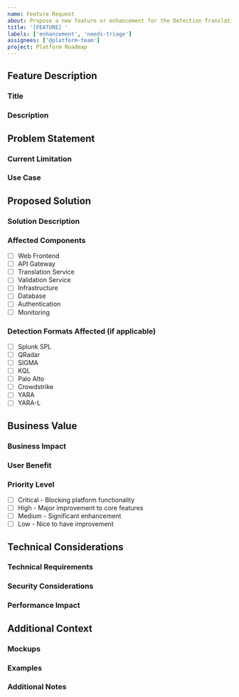 ```yaml
---
name: Feature Request
about: Propose a new feature or enhancement for the Detection Translation Platform
title: '[FEATURE] '
labels: ['enhancement', 'needs-triage']
assignees: ['@platform-team']
project: Platform Roadmap
---
```


<!-- 
Thank you for suggesting a feature for the AI-Driven Detection Translation Platform.
Please fill out this template as completely as possible to help us evaluate and prioritize your request.
-->

## Feature Description
<!-- Provide a clear and concise description of the feature you're proposing -->
### Title
<!-- Must start with [FEATURE] prefix -->

### Description
<!-- Provide a detailed description of the proposed feature (minimum 100 characters) -->

## Problem Statement
### Current Limitation
<!-- Describe the current limitation or problem this feature addresses -->

### Use Case
<!-- Provide specific use cases or scenarios that demonstrate the need for this feature -->

## Proposed Solution
### Solution Description
<!-- Provide a detailed description of how you envision this feature working -->

### Affected Components
<!-- Select all components that would be affected by this feature -->
- [ ] Web Frontend
- [ ] API Gateway
- [ ] Translation Service
- [ ] Validation Service
- [ ] Infrastructure
- [ ] Database
- [ ] Authentication
- [ ] Monitoring

### Detection Formats Affected (if applicable)
<!-- Select all detection formats that would be affected by this feature -->
- [ ] Splunk SPL
- [ ] QRadar
- [ ] SIGMA
- [ ] KQL
- [ ] Palo Alto
- [ ] Crowdstrike
- [ ] YARA
- [ ] YARA-L

## Business Value
### Business Impact
<!-- Describe the business value and impact, including quantifiable benefits -->

### User Benefit
<!-- Describe specific benefits to end users and how it addresses their pain points -->

### Priority Level
<!-- Select one priority level -->
- [ ] Critical - Blocking platform functionality
- [ ] High - Major improvement to core features
- [ ] Medium - Significant enhancement
- [ ] Low - Nice to have improvement

## Technical Considerations
### Technical Requirements
<!-- Optional: Describe technical requirements, dependencies, and implementation considerations -->

### Security Considerations
<!-- Optional: Describe security implications, requirements, and compliance considerations -->

### Performance Impact
<!-- Optional: Describe performance implications, scalability considerations, and resource requirements -->

## Additional Context
### Mockups
<!-- Optional: Attach UI mockups, diagrams, or visual representations (.png, .jpg, .pdf, .svg) -->

### Examples
<!-- Optional: Provide example scenarios, implementations, or reference cases -->

### Additional Notes
<!-- Optional: Provide any additional context, dependencies, or considerations -->

<!-- 
Before submitting, please ensure:
- You've provided clear business value and user benefits
- Technical considerations are documented where possible
- The feature aligns with platform capabilities and objectives
-->